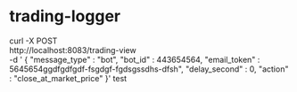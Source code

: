 # trading-logger

curl -X POST \
  http://localhost:8083/trading-view \
  -d ' {
    "message_type" : "bot",
    "bot_id" : 443654564,
    "email_token" : 5645654ggdfgdfgdf-fsgdgf-fgdsgssdhs-dfsh",
    "delay_second" : 0,
    "action" : "close_at_market_price"
 }'
test
